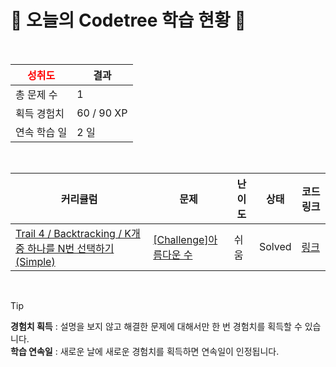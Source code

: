 # 🌲 오늘의 Codetree 학습 현황 🌲

<br />

| <span style="color:red;display:block;text-align:center;"> **성취도**</span> | 결과 |
|---|---|
| 총 문제 수 | 1 |
| 획득 경험치 | 60 / 90 XP |
| 연속 학습 일 | 2 일 |

<br />

|커리큘럼|문제|난이도|상태|코드 링크|
|---|---|---|---|---|
|[Trail 4 / Backtracking / K개 중 하나를 N번 선택하기(Simple)](https://https://en.codetree.ai/trail-info/intermediate-low/)|[[Challenge]아름다운 수](https://https://en.codetree.ai/trails/complete/curated-cards/challenge-beautiful-number/)|쉬움|Solved|[링크](https://github.com/agree0002/codetree-TILs/blob/main/250107/%EC%95%84%EB%A6%84%EB%8B%A4%EC%9A%B4%20%EC%88%98/beautiful-number.cpp)|


<br />

> [!TIP]
> **경험치 획득** : 설명을 보지 않고 해결한 문제에 대해서만 한 번 경험치를 획득할 수 있습니다.  
> **학습 연속일** : 새로운 날에 새로운 경험치를 획득하면 연속일이 인정됩니다.

